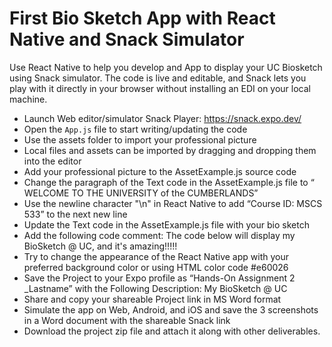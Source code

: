 # First Bio Sketch App with React Native and Snack Simulator

Use React Native to help you develop and App to display your UC Biosketch using Snack simulator. The code is live and editable, and Snack lets you play with it directly in your browser without installing an EDI on your local machine. 

- Launch Web editor/simulator Snack Player: https://snack.expo.dev/ 
- Open the `App.js` file to start writing/updating the code 
- Use the assets folder to import your professional picture 
- Local files and assets can be imported by dragging and dropping them into the editor 
- Add your professional picture to the AssetExample.js source code  
- Change the paragraph of the Text code in the AssetExample.js file to “ WELCOME TO THE UNIVERSITY of the CUMBERLANDS” 
- Use the newline character "\n" in React Native to add “Course ID: MSCS 533” to the next new line 
- Update the Text code in the AssetExample.js file with your bio sketch  
- Add the following code comment: The code below will display my BioSketch @ UC, and it's amazing!!!!! 
- Try to change the appearance of the React Native app with your preferred background color or using HTML color code #e60026 
- Save the Project to your Expo profile as “Hands-On Assignment 2 _Lastname” with the Following Description: My BioSketch @ UC 
- Share and copy your shareable Project link in MS Word format 
- Simulate the app on Web, Android, and iOS and save the 3 screenshots in a Word document with the shareable Snack link  
- Download the project zip file and attach it along with other deliverables. 

